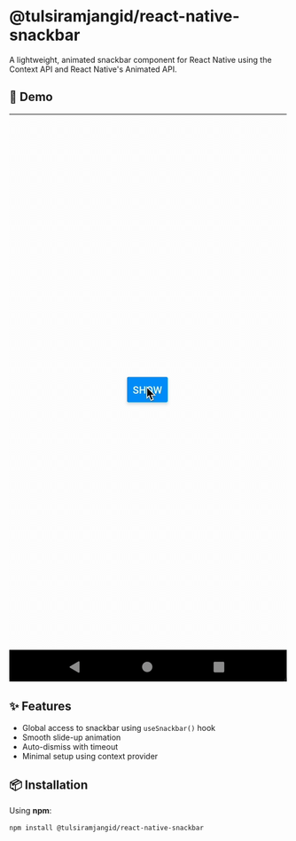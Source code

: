 # @tulsiramjangid/react-native-snackbar

A lightweight, animated snackbar component for React Native using the Context API and React Native's Animated API.

## 🎥 Demo

![Snackbar Demo](https://github.com/Tulsiram-jangid/react-native-snackbar/blob/main/docs/snackbar.gif)

## ✨ Features

- Global access to snackbar using `useSnackbar()` hook
- Smooth slide-up animation
- Auto-dismiss with timeout
- Minimal setup using context provider

## 📦 Installation

Using **npm**:

```bash
npm install @tulsiramjangid/react-native-snackbar
